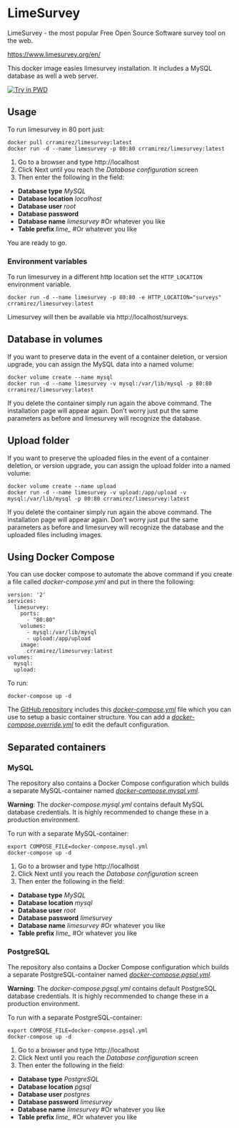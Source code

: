 LimeSurvey
==========

LimeSurvey - the most popular
Free Open Source Software survey tool on the web.

https://www.limesurvey.org/en/

This docker image easies limesurvey installation. It includes a MySQL database as well a web server.

[![Try in PWD](https://raw.githubusercontent.com/play-with-docker/stacks/master/assets/images/button.png)](https://labs.play-with-docker.com/?stack=https://raw.githubusercontent.com/crramirez/limesurvey/master/docker-compose.yml)

## Usage

To run limesurvey in 80 port just:

    docker pull crramirez/limesurvey:latest
    docker run -d --name limesurvey -p 80:80 crramirez/limesurvey:latest


1. Go to a browser and type http://localhost
2. Click Next until you reach the *Database configuration* screen
3. Then enter the following in the field:
  - **Database type** *MySQL*
  - **Database location** *localhost*
  - **Database user** *root*
  - **Database password**
  - **Database name** *limesurvey* #Or whatever you like
  - **Table prefix** *lime_* #Or whatever you like

You are ready to go.

### Environment variables

To run limesurvey in a different http location set the `HTTP_LOCATION` environment variable.

    docker run -d --name limesurvey -p 80:80 -e HTTP_LOCATION="surveys" crramirez/limesurvey:latest

Limesurvey will then be available via http://localhost/surveys.

## Database in volumes

If you want to preserve data in the event of a container deletion, or version upgrade, you can assign the MySQL data into a named volume:
    
    docker volume create --name mysql
    docker run -d --name limesurvey -v mysql:/var/lib/mysql -p 80:80 crramirez/limesurvey:latest
    

If you delete the container simply run again the above command. The installation page will appear again. Don't worry just put the same parameters as before and limesurvey will recognize the database.


## Upload folder

If you want to preserve the uploaded files in the event of a container deletion, or version upgrade, you can assign the upload folder into a named volume:

    docker volume create --name upload
    docker run -d --name limesurvey -v upload:/app/upload -v mysql:/var/lib/mysql -p 80:80 crramirez/limesurvey:latest


If you delete the container simply run again the above command. The installation page will appear again. Don't worry just put the same parameters as before and limesurvey will recognize the database and the uploaded files including images.

## Using Docker Compose

You can use docker compose to automate the above command if you create a file called *docker-compose.yml* and put in there the following:

    version: '2'
    services:
      limesurvey:
        ports:
          - "80:80"
        volumes:
          - mysql:/var/lib/mysql
          - upload:/app/upload
        image:
          crramirez/limesurvey:latest
    volumes:
      mysql:
      upload:

To run:

    docker-compose up -d

The [GitHub repository](https://github.com/crramirez/limesurvey) includes this [*docker-compose.yml*](https://github.com/crramirez/limesurvey/blob/master/docker-compose.yml) file which you can use to setup a basic container structure. You can add a [*docker-compose.override.yml*](https://docs.docker.com/compose/extends/#multiple-compose-files) to edit the default configuration.

## Separated containers
### MySQL
The repository also contains a Docker Compose configuration which builds a separate MySQL-container named [*docker-compose.mysql.yml*](https://github.com/crramirez/limesurvey/blob/master/docker-compose.mysql.yml).
 
**Warning**: The *docker-compose.mysql.yml* contains default MySQL database credentials. It is highly recommended to change these in a production environment.

To run with a separate MySQL-container:

    export COMPOSE_FILE=docker-compose.mysql.yml
    docker-compose up -d
    
1. Go to a browser and type http://localhost
2. Click Next until you reach the *Database configuration* screen
3. Then enter the following in the field:
  - **Database type** *MySQL*
  - **Database location** *mysql*
  - **Database user** *root*
  - **Database password** *limesurvey*
  - **Database name** *limesurvey* #Or whatever you like
  - **Table prefix** *lime_* #Or whatever you like
    
### PostgreSQL
The repository also contains a Docker Compose configuration which builds a separate PostgreSQL-container named [*docker-compose.pgsql.yml*](https://github.com/crramirez/limesurvey/blob/master/docker-compose.pgsql.yml).
 
**Warning**: The *docker-compose.pgsql.yml* contains default PostgreSQL database credentials. It is highly recommended to change these in a production environment.

To run with a separate PostgreSQL-container:

    export COMPOSE_FILE=docker-compose.pgsql.yml
    docker-compose up -d
    
1. Go to a browser and type http://localhost
2. Click Next until you reach the *Database configuration* screen
3. Then enter the following in the field:
  - **Database type** *PostgreSQL*
  - **Database location** *pgsql*
  - **Database user** *postgres*
  - **Database password** *limesurvey*
  - **Database name** *limesurvey* #Or whatever you like
  - **Table prefix** *lime_* #Or whatever you like
